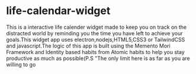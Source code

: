# life-calendar-widget
This is a interactive life calender widget made to keep you on track on the distracted world by reminding you the time you have left to achieve your goals.This widget app uses electron,nodejs,HTML5,CSS3 or TailwindCSS and javascript.The logic of this app is built using the Memento Mori Framework and Identity based habits from Atomic habits to help you stay productive as much as possible(P.S \"The only limit here is as far as you are willing to go
